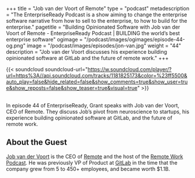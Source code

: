 +++
title = "Job van der Voort of Remote"
type = "podcast"
metadescription = "The EnterpriseReady Podcast is a show aiming to change the enterprise software narrative from how to sell to the enterprise, to how to build for the enterprise."
pagetitle = "Building Opinionated Software with Job van der Voort of Remote - EnterpriseReady Podcast | BUILDING the world’s best enterprise software"
ogimage = "/podcast/images/ogimages/episode-44-og.png"
image = "/podcast/images/episodes/jon-van.jpg"
weight = "44"
description = "Job van der Voort discusses his experience building opinionated software at GitLab and the future of remote work."
+++

{{< soundcloud soundcloud-url="https://w.soundcloud.com/player/?url=https%3A//api.soundcloud.com/tracks/1181825173&color=%23ff5500&auto_play=false&hide_related=false&show_comments=true&show_user=true&show_reposts=false&show_teaser=true&visual=true" >}}

\
In episode 44 of EnterpriseReady, Grant speaks with Job van der Voort, CEO of Remote. They discuss Job’s pivot from neuroscience to startups, his experience building opinionated software at GitLab, and the future of remote work.

## About the Guest 

[Job van der Voort](https://twitter.com/Jobvo) is the CEO of [Remote](https://remote.com/) and the host of the [Remote Work Podcast](https://podcasts.apple.com/us/podcast/remote-work-podcast/id1354066555). He was previously VP of Product at [GitLab](https://about.gitlab.com/) in the time that the company grew from 5 to 450+ employees, and became worth $1.1B.
